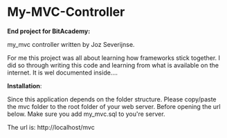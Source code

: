 # My-MVC-Controller

**End project for BitAcademy:**

my_mvc controller written by Joz Severijnse.

For me this project was all about learning how frameworks stick together.
I did so through writing this code and learning from what is available on the internet.
It is wel documented inside....


**Installation**:

Since this application depends on the folder structure.
Please copy/paste the mvc folder to the root folder of your web server.
Before opening the url below. Make sure you add my_mvc.sql to you're server.


The url is: http://localhost/mvc
